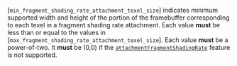 [`min_fragment_shading_rate_attachment_texel_size`] indicates minimum
supported width and height of the portion of the framebuffer
corresponding to each texel in a fragment shading rate attachment.
Each value  **must**  be less than or equal to the values in
[`max_fragment_shading_rate_attachment_texel_size`].
Each value  **must**  be a power-of-two.
It  **must**  be (0,0) if the [`attachmentFragmentShadingRate`](https://www.khronos.org/registry/vulkan/specs/1.3-extensions/html/vkspec.html#features-attachmentFragmentShadingRate) feature is not supported.